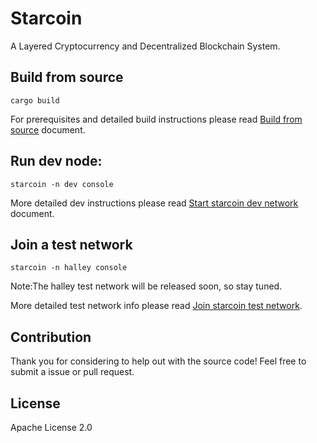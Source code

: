# Starcoin

A Layered Cryptocurrency and Decentralized Blockchain System.

## Build from source

```shell
cargo build 
```

For prerequisites and detailed build instructions please read [Build from source](./docs/build.md) document.


## Run dev node:

```shell
starcoin -n dev console
```

More detailed dev instructions please read [Start starcoin dev network](./docs/dev_network.md) document.

## Join a test network

```shell
starcoin -n halley console
```

Note:The halley test network will be released soon, so stay tuned. 

More detailed test network info please read [Join starcoin test network](./docs/test_network.md).


## Contribution
Thank you for considering to help out with the source code! Feel free to submit a issue or pull request.

## License

Apache License 2.0